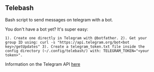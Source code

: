 ## Telebash

Bash script to send messages on telegram with a bot.

You don't have a bot yet? It's super easy:

`1). Create one directly in Telegram with @botfather.
2). Get your group ID using: curl -s "https://api.telegram.org/bot<bot key>/getUpdates"
3). Create a telegram_token.txt file inside the config directory (~/.config/telebash/) with: TELEGRAM_TOKEN="<your token>".`

Information on the Telegram API [here](https://core.telegram.org/bots/api)
